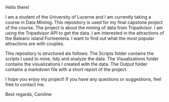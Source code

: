 Hello there!

I am a student of the University of Lucerne and I am currently taking a course in Data Mininig. This repository is used for my final capstone project of the course. The project is about the mining of data from Tripadvisor. I am using the Tripadvisor API to get the data. I am interested in the attractions of the Balearic island Formentera. I want to find out what the most popular attractions are with couples. 

This repository is structured als follows: 
The Scripts folder contains the scripts I used to mine, tidy and analyze the data.
The Visualizations folder contains the visualizations I created with the data.
The Output folder contains a markdown file with a short report of the project.

I hope you enjoy my project! If you have any questions or suggestions, feel free to contact me.

Best regards,
Caroline